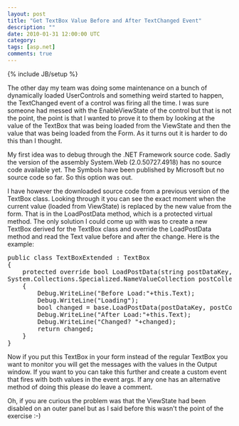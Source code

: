 ```yaml
---
layout: post
title: "Get TextBox Value Before and After TextChanged Event"
description: ""
date: 2010-01-31 12:00:00 UTC
category: 
tags: [asp.net]
comments: true
---
```

{% include JB/setup %}

<div id="post">
<p>The other day my team was doing some maintenance on a bunch of dynamically loaded UserControls and something weird started to happen, the TextChanged event of a control was firing all the time. I was sure someone had messed with the EnableViewState of the control but that is not the point, the point is that I wanted to prove it to them by looking at the value of the TextBox that was being loaded from the ViewState and then the value that was being loaded from the Form. As it turns out it is harder to do this than I thought.</p>
<p>My first idea was to debug through the .NET Framework source code. Sadly the version of the assembly System.Web (2.0.50727.4918) has no source code available yet. The Symbols have been published by Microsoft but no source code so far. So this option was out.</p>
<p>I have however the downloaded source code from a previous version of the TextBox class. Looking through it you can see the exact moment when the current value (loaded from ViewState) is replaced by the new value from the form. That is in the LoadPostData method, which is a protected virtual method. The only solution I could come up with was to create a new TextBox derived for the TextBox class and override the LoadPostData method and read the Text value before and after the change. Here is the example:</p>
<pre title="code" class="brush: csharp">
public class TextBoxExtended : TextBox
{
    protected override bool LoadPostData(string postDataKey, 
System.Collections.Specialized.NameValueCollection postCollection)
    {
        Debug.WriteLine(&quot;Before Load:&quot;+this.Text);
        Debug.WriteLine(&quot;Loading&quot;);
        bool changed = base.LoadPostData(postDataKey, postCollection);
        Debug.WriteLine(&quot;After Load:&quot;+this.Text);
        Debug.WriteLine(&quot;Changed? &quot;+changed);
        return changed;
    }
}</pre>
<p>Now if you put this TextBox in your form instead of the regular TextBox you want to monitor you will get the messages with the values in the Output window. If you want to you can take this further and create a custom event that fires with both values in the event args. If any one has an alternative method of doing this please do leave a comment.</p>
<p>Oh, if you are curious the problem was that the ViewState had been disabled on an outer panel but as I said before this wasn't the point of the exercise :-)</p>
</div>